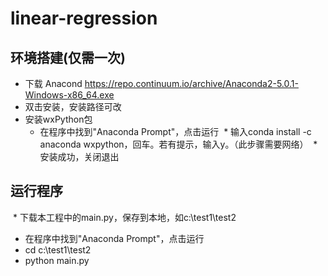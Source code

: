 # linear-regression

## 环境搭建(仅需一次)
* 下载 Anacond https://repo.continuum.io/archive/Anaconda2-5.0.1-Windows-x86_64.exe
* 双击安装，安装路径可改
* 安装wxPython包
  * 在程序中找到"Anaconda Prompt"，点击运行
  * 输入conda install -c anaconda wxpython，回车。若有提示，输入y。（此步骤需要网络）
  * 安装成功，关闭退出
## 运行程序
  * 下载本工程中的main.py，保存到本地，如c:\test1\test2
  * 在程序中找到"Anaconda Prompt"，点击运行
  * cd c:\test1\test2
  * python main.py
